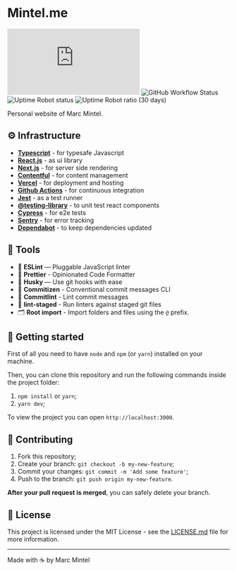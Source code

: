 # Mintel.me

![David](https://img.shields.io/david/mmintel/mintel.me) ![GitHub Workflow Status](https://img.shields.io/github/workflow/status/mmintel/mintel.me/CI) ![Uptime Robot status](https://img.shields.io/uptimerobot/status/m778100040-cb2fa189bae8424d14d6e9bf) ![Uptime Robot ratio (30 days)](https://img.shields.io/uptimerobot/ratio/m778100040-cb2fa189bae8424d14d6e9bf)

Personal website of Marc Mintel.

## ⚙️ Infrastructure
- **[Typescript](https://www.typescriptlang.org/)**  - for typesafe Javascript
- **[React.js](https://reactjs.org/)** - as ui library
- **[Next.js](https://nextjs.org/)** - for server side rendering
- **[Contentful](https://www.contentful.com/)** - for content management
- **[Vercel](https://vercel.com/)** - for deployment and hosting
- **[Github Actions](https://github.com/features/actions)** - for continuous integration
- **[Jest](https://jestjs.io/)** - as a test runner
- **[@testing-library](https://testing-library.com/)** - to unit test react components
- **[Cypress](https://www.cypress.io/)** - for e2e tests
- **[Sentry](https://sentry.io/welcome/)** - for error tracking
- **[Dependabot](https://dependabot.com/)** - to keep dependencies updated

## 🧰 Tools
- 📏 **ESLint** — Pluggable JavaScript linter
- 💖 **Prettier** - Opinionated Code Formatter
- 🐶 **Husky** — Use git hooks with ease
- 📄 **Commitizen** - Conventional commit messages CLI
- 🚓 **Commitlint** - Lint commit messages
- 🚫 **lint-staged** - Run linters against staged git files
- 🗂 **Root import** - Import folders and files using the `@` prefix.

## 🚀 Getting started

First of all you need to have `node` and `npm` (or `yarn`) installed on your machine.

Then, you can clone this repository and run the following commands inside the project folder:

1. `npm install` or `yarn`;
2. `yarn dev`;

To view the project you can open `http://localhost:3000`.

## 🤝 Contributing

1. Fork this repository;
2. Create your branch: `git checkout -b my-new-feature`;
3. Commit your changes: `git commit -m 'Add some feature'`;
4. Push to the branch: `git push origin my-new-feature`.

**After your pull request is merged**, you can safely delete your branch.

## 📝 License

This project is licensed under the MIT License - see the [LICENSE.md](LICENSE.md) file for more information.

---

Made with ☕️ by Marc Mintel
